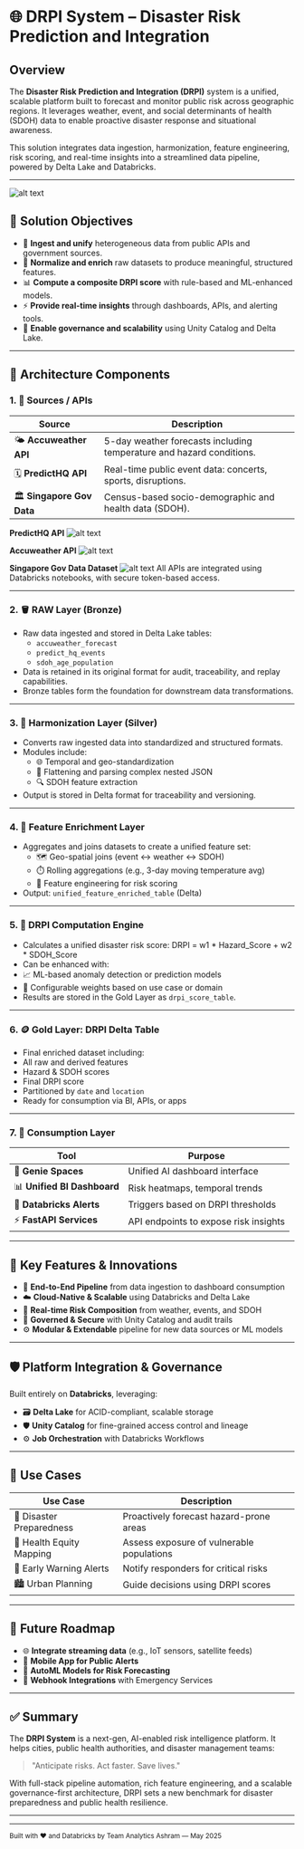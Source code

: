 
# 🌐 DRPI System – Disaster Risk Prediction and Integration

## Overview

The **Disaster Risk Prediction and Integration (DRPI)** system is a unified, scalable platform built to forecast and monitor public risk across geographic regions. It leverages weather, event, and social determinants of health (SDOH) data to enable proactive disaster response and situational awareness.

This solution integrates data ingestion, harmonization, feature engineering, risk scoring, and real-time insights into a streamlined data pipeline, powered by Delta Lake and Databricks.

---

![alt text](../images/solution.png)

## 🎯 Solution Objectives

- 🔄 **Ingest and unify** heterogeneous data from public APIs and government sources.
- 🧠 **Normalize and enrich** raw datasets to produce meaningful, structured features.
- 📊 **Compute a composite DRPI score** with rule-based and ML-enhanced models.
- ⚡ **Provide real-time insights** through dashboards, APIs, and alerting tools.
- 🔐 **Enable governance and scalability** using Unity Catalog and Delta Lake.

---

## 🧱 Architecture Components

### 1. 📡 Sources / APIs

| Source | Description |
|--------|-------------|
| 🌤️ **Accuweather API** | 5-day weather forecasts including temperature and hazard conditions. |
| 🗓️ **PredictHQ API** | Real-time public event data: concerts, sports, disruptions. |
| 🏛️ **Singapore Gov Data** | Census-based socio-demographic and health data (SDOH). |

**PredictHQ API**
![alt text](../images/DataSet/D2.png)


**Accuweather API**
![alt text](../images/DataSet/D3.png)


**Singapore Gov Data Dataset**
![alt text](../images/DataSet/D4.png)
All APIs are integrated using Databricks notebooks, with secure token-based access.

---

### 2. 🪣 RAW Layer (Bronze)

- Raw data ingested and stored in Delta Lake tables:
  - `accuweather_forecast`
  - `predict_hq_events`
  - `sdoh_age_population`
- Data is retained in its original format for audit, traceability, and replay capabilities.
- Bronze tables form the foundation for downstream data transformations.

---

### 3. 🔁 Harmonization Layer (Silver)

- Converts raw ingested data into standardized and structured formats.
- Modules include:
  - 🌐 Temporal and geo-standardization
  - 🧱 Flattening and parsing complex nested JSON
  - 🔍 SDOH feature extraction
- Output is stored in Delta format for traceability and versioning.

---

### 4. 🧮 Feature Enrichment Layer

- Aggregates and joins datasets to create a unified feature set:
  - 🗺️ Geo-spatial joins (event ↔ weather ↔ SDOH)
  - ⏱️ Rolling aggregations (e.g., 3-day moving temperature avg)
  - 🧬 Feature engineering for risk scoring
- Output: `unified_feature_enriched_table` (Delta)

---

### 5. 🧠 DRPI Computation Engine

- Calculates a unified disaster risk score: DRPI = w1 * Hazard_Score + w2 * SDOH_Score
- Can be enhanced with:
- 📈 ML-based anomaly detection or prediction models
- 🧮 Configurable weights based on use case or domain
- Results are stored in the Gold Layer as `drpi_score_table`.

---

### 6. 🪙 Gold Layer: DRPI Delta Table

- Final enriched dataset including:
- All raw and derived features
- Hazard & SDOH scores
- Final DRPI score
- Partitioned by `date` and `location`
- Ready for consumption via BI, APIs, or apps

---

### 7. 🧾 Consumption Layer

| Tool | Purpose |
|------|---------|
| 🤖 **Genie Spaces** | Unified AI dashboard interface |
| 📊 **Unified BI Dashboard** | Risk heatmaps, temporal trends |
| 📣 **Databricks Alerts** | Triggers based on DRPI thresholds |
| ⚡ **FastAPI Services** | API endpoints to expose risk insights |

---

## 🚀 Key Features & Innovations

- 🔄 **End-to-End Pipeline** from data ingestion to dashboard consumption
- ☁️ **Cloud-Native & Scalable** using Databricks and Delta Lake
- 🧩 **Real-time Risk Composition** from weather, events, and SDOH
- 🔐 **Governed & Secure** with Unity Catalog and audit trails
- ⚙️ **Modular & Extendable** pipeline for new data sources or ML models

---

## 🛡️ Platform Integration & Governance

Built entirely on **Databricks**, leveraging:

- 🗃️ **Delta Lake** for ACID-compliant, scalable storage
- 🛡️ **Unity Catalog** for fine-grained access control and lineage
- ⚙️ **Job Orchestration** with Databricks Workflows

---

## 📌 Use Cases

| Use Case | Description |
|----------|-------------|
| 🏥 Disaster Preparedness | Proactively forecast hazard-prone areas |
| 🧭 Health Equity Mapping | Assess exposure of vulnerable populations |
| 🚨 Early Warning Alerts | Notify responders for critical risks |
| 🏙️ Urban Planning | Guide decisions using DRPI scores |

---

## 🔭 Future Roadmap

- 🌐 **Integrate streaming data** (e.g., IoT sensors, satellite feeds)
- 📱 **Mobile App for Public Alerts**
- 🤖 **AutoML Models for Risk Forecasting**
- 📡 **Webhook Integrations** with Emergency Services

---

## ✅ Summary

The **DRPI System** is a next-gen, AI-enabled risk intelligence platform. It helps cities, public health authorities, and disaster management teams:

> "Anticipate risks. Act faster. Save lives."

With full-stack pipeline automation, rich feature engineering, and a scalable governance-first architecture, DRPI sets a new benchmark for disaster preparedness and public health resilience.

---

---

<sub>Built with ❤️ and Databricks by Team Analytics Ashram — May 2025</sub>